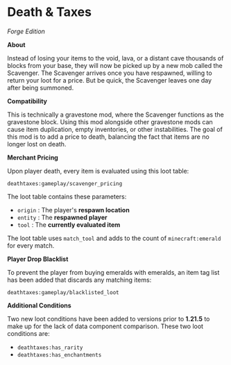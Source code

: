 # Death & Taxes
*Forge Edition*

**About**

Instead of losing your items to the void, lava, or a distant cave thousands of blocks from your base, they will now be picked up by a new mob called the Scavenger. The Scavenger arrives once you have respawned, willing to return your loot for a price. But be quick, the Scavenger leaves one day after being summoned.

**Compatibility**

This is technically a gravestone mod, where the Scavenger functions as the gravestone block. Using this mod alongside other gravestone mods can cause item duplication, empty inventories, or other instabilities. The goal of this mod is to add a price to death, balancing the fact that items are no longer lost on death.

**Merchant Pricing**

Upon player death, every item is evaluated using this loot table:
```
deathtaxes:gameplay/scavenger_pricing
```
The loot table contains these parameters:

* `origin` : The player's **respawn location**
* `entity` : The **respawned player**
* `tool` : The **currently evaluated item**

The loot table uses `match_tool` and adds to the count of `minecraft:emerald` for every match.

**Player Drop Blacklist**

To prevent the player from buying emeralds with emeralds, an item tag list has been added that discards any matching items:
```
deathtaxes:gameplay/blacklisted_loot
```

**Additional Conditions**

Two new loot conditions have been added to versions prior to **1.21.5** to make up for the lack of data component comparison. These two loot conditions are:
* `deathtaxes:has_rarity`
* `deathtaxes:has_enchantments`